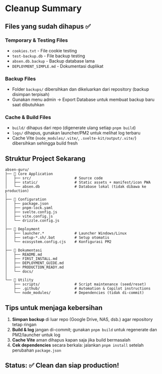 # Cleanup Summary

## Files yang sudah dihapus ✅

### Temporary & Testing Files
- `cookies.txt` - File cookie testing
- `test-backup.db` - File backup testing
- `absen.db.backup` - Backup database lama
- `DEPLOYMENT_SIMPLE.md` - Dokumentasi duplikat

### Backup Files
- Folder `backups/` dibersihkan dan dikeluarkan dari repository (backup disimpan terpisah)
- Gunakan menu admin → Export Database untuk membuat backup baru saat dibutuhkan

### Cache & Build Files
- `build/` dihapus dari repo (digenerate ulang setiap `pnpm build`)
- `logs/` dihapus, gunakan launcher/PM2 untuk melihat log terbaru
- Cache Vite (`node_modules/.vite/`, `.svelte-kit/output/.vite/`) dibersihkan sehingga build fresh

## Struktur Project Sekarang

```
absen-guru/
├── 📁 Core Application
│   ├── src/                    # Source code
│   ├── static/                 # Static assets + manifest/icon PWA
│   └── absen.db                # Database lokal (tidak dibawa ke production)
│
├── 📁 Configuration
│   ├── package.json
│   ├── pnpm-lock.yaml
│   ├── svelte.config.js
│   ├── vite.config.js
│   └── drizzle.config.js
│
├── 📁 Deployment
│   ├── launcher.*              # Launcher Windows/Linux
│   ├── setup-*.sh/.bat         # Setup otomatis
│   └── ecosystem.config.cjs    # Konfigurasi PM2
│
├── 📁 Dokumentasi
│   ├── README.md
│   ├── FIRST_INSTALL.md
│   ├── DEPLOYMENT_GUIDE.md
│   ├── PRODUCTION_READY.md
│   └── docs/
│
└── 📁 Utility
    ├── scripts/                # Script maintenance (seed/reset)
    ├── .github/                # Automation & Copilot instructions
    └── node_modules/           # Dependencies (tidak di-commit)
```

## Tips untuk menjaga kebersihan

1. **Simpan backup** di luar repo (Google Drive, NAS, dsb.) agar repository tetap ringan
2. **Build & log** jangan di-commit; gunakan `pnpm build` untuk regenerate dan PM2/launcher untuk log
3. **Cache Vite** aman dihapus kapan saja jika build bermasalah
4. **Cek dependencies** secara berkala: jalankan `pnpm install` setelah perubahan `package.json`

## Status: ✅ Clean dan siap production!